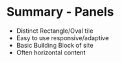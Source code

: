 # Summary - Panels

- Distinct Rectangle/Oval tile
- Easy to use responsive/adaptive
- Basic Building Block of site
- Often horizontal content


